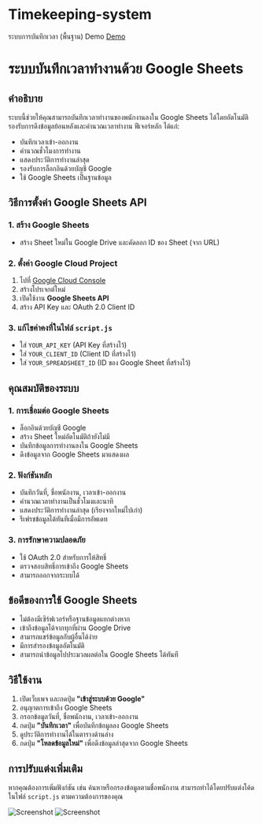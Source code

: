 # Timekeeping-system
ระบบการบันทึกเวลา (พื้นฐาน)
Demo [Demo](https://work-pltrue.pages.dev/)

# ระบบบันทึกเวลาทำงานด้วย Google Sheets

## คำอธิบาย
ระบบนี้ช่วยให้คุณสามารถบันทึกเวลาทำงานของพนักงานลงใน Google Sheets ได้โดยอัตโนมัติ รองรับการดึงข้อมูลย้อนหลังและคำนวณเวลาทำงาน ฟีเจอร์หลัก ได้แก่:
- บันทึกเวลาเข้า-ออกงาน
- คำนวณชั่วโมงการทำงาน
- แสดงประวัติการทำงานล่าสุด
- รองรับการล็อกอินด้วยบัญชี Google
- ใช้ Google Sheets เป็นฐานข้อมูล

## วิธีการตั้งค่า Google Sheets API
### 1. สร้าง Google Sheets
- สร้าง Sheet ใหม่ใน Google Drive และคัดลอก ID ของ Sheet (จาก URL)

### 2. ตั้งค่า Google Cloud Project
1. ไปที่ [Google Cloud Console](https://console.cloud.google.com/)
2. สร้างโปรเจกต์ใหม่
3. เปิดใช้งาน **Google Sheets API**
4. สร้าง API Key และ OAuth 2.0 Client ID

### 3. แก้ไขค่าคงที่ในไฟล์ `script.js`
- ใส่ `YOUR_API_KEY` (API Key ที่สร้างไว้)
- ใส่ `YOUR_CLIENT_ID` (Client ID ที่สร้างไว้)
- ใส่ `YOUR_SPREADSHEET_ID` (ID ของ Google Sheet ที่สร้างไว้)

## คุณสมบัติของระบบ
### 1. การเชื่อมต่อ Google Sheets
- ล็อกอินด้วยบัญชี Google
- สร้าง Sheet ใหม่อัตโนมัติถ้ายังไม่มี
- บันทึกข้อมูลการทำงานลงใน Google Sheets
- ดึงข้อมูลจาก Google Sheets มาแสดงผล

### 2. ฟังก์ชันหลัก
- บันทึกวันที่, ชื่อพนักงาน, เวลาเข้า-ออกงาน
- คำนวณเวลาทำงานเป็นชั่วโมงและนาที
- แสดงประวัติการทำงานล่าสุด (เรียงจากใหม่ไปเก่า)
- รีเฟรชข้อมูลได้ทันทีเมื่อมีการอัพเดท

### 3. การรักษาความปลอดภัย
- ใช้ OAuth 2.0 สำหรับการให้สิทธิ์
- ตรวจสอบสิทธิ์การเข้าถึง Google Sheets
- สามารถออกจากระบบได้

## ข้อดีของการใช้ Google Sheets
- ไม่ต้องมีเซิร์ฟเวอร์หรือฐานข้อมูลแยกต่างหาก
- เข้าถึงข้อมูลได้จากทุกที่ผ่าน Google Drive
- สามารถแชร์ข้อมูลกับผู้อื่นได้ง่าย
- มีการสำรองข้อมูลอัตโนมัติ
- สามารถนำข้อมูลไปประมวลผลต่อใน Google Sheets ได้ทันที

## วิธีใช้งาน
1. เปิดเว็บเพจ และกดปุ่ม **"เข้าสู่ระบบด้วย Google"**
2. อนุญาตการเข้าถึง Google Sheets
3. กรอกข้อมูลวันที่, ชื่อพนักงาน, เวลาเข้า-ออกงาน
4. กดปุ่ม **"บันทึกเวลา"** เพื่อบันทึกข้อมูลลง Google Sheets
5. ดูประวัติการทำงานได้ในตารางด้านล่าง
6. กดปุ่ม **"โหลดข้อมูลใหม่"** เพื่อดึงข้อมูลล่าสุดจาก Google Sheets


## การปรับแต่งเพิ่มเติม
หากคุณต้องการเพิ่มฟังก์ชัน เช่น ค้นหาหรือกรองข้อมูลตามชื่อพนักงาน สามารถทำได้โดยปรับแต่งโค้ดในไฟล์ `script.js` ตามความต้องการของคุณ

![Screenshot](https://sumetee.pages.dev/Storage_web/screencapture-work-pltrue-pages-dev-2025-04-02-22_03_22.png)
![Screenshot](https://sumetee.pages.dev/Storage_web/screencapture-work-pltrue-pages-dev-2025-04-02-22_04_53.png)



